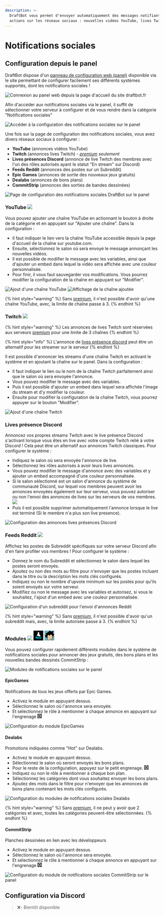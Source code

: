 ```yaml
---
description: >-
  DraftBot vous permet d'envoyer automatiquement des messages notifiant des
  actions sur les réseaux sociaux : nouvelles vidéos YouTube, lives Twitch, etc.
---
```


# Notifications sociales

## Configuration depuis le panel

DraftBot dispose d'un [panneau de configuration web (panel)](https://draftbot.fr/dashboard) disponible via le site permettant de configurer facilement ses différents systèmes supportés, dont les notifications sociales !

![Connexion au panel web depuis la page d'accueil du site draftbot.fr](../.gitbook/assets/sans-titre-output.gif)

Afin d'accéder aux notifications sociales via le panel, il suffit de sélectionner votre serveur à configurer et de vous rendre dans la catégorie "Notifications sociales"&#x20;

![Accéder à la configuration des notifications sociales sur le panel](<../.gitbook/assets/SocialNotifs\_Draftbot Panel.jpg>)

Une fois sur la page de configuration des notifications sociales, vous avez divers réseaux sociaux à configurer :&#x20;

* **YouTube** (annonces vidéos YouTube)
* **Twitch** (annonces lives Twitch) - [_premium_](https://draftbot.fr/premium) _seulement_
* **Lives présences Discord** (annonce de live Twitch des membres avec l'un des rôles autorisés ayant le statut "En stream" sur Discord)
* **Feeds Reddit** (annonces des postes sur un Subreddit)
* **Epic Games** (annonces de sortie des nouveaux jeux gratuits)
* **Dealabs** (annonces de bons plans)
* **CommitStrip** (annonces des sorties de bandes dessinées)

![Page de configuration des notifications sociales DraftBot sur le panel](<../.gitbook/assets/SocialNotifs\_Draftbot Panel réseaux.jpg>)

### YouTube ![](../.gitbook/assets/image\_2022-01-08\_193824.png)

Vous pouvez ajouter une chaîne YouTube en actionnant le bouton à droite de la catégorie et en appuyant sur "Ajouter une chaîne". Dans la configuration :

* Il faut indiquer le lien vers la chaîne YouTube accessible depuis la page d'accueil de la chaîne sur youtube.com.
* Ensuite, sélectionnez le salon où sera envoyé le message annonçant les nouvelles vidéos.
* Il est possible de modifier le message avec les variables, ainsi que d'ajouter un embed dans lequel la vidéo sera affichée avec une couleur personnalisée.
* Pour finir, il vous faut sauvegarder vos modifications. Vous pourrez modifier la configuration de la chaîne en appuyant sur "Modifier".

![Ajout d'une chaîne YouTube](<../.gitbook/assets/image\_2022-01-08\_190324 (1).png>) ![Affichage de la chaîne ajoutée](<../.gitbook/assets/image\_2022-01-08\_190506 (1).png>)

{% hint style="warning" %}
Sans [premium](https://www.draftbot.fr/premium), il n'est possible d'avoir qu'une chaîne YouTube, avec, la limite de chaîne passe à 3.
{% endhint %}

### Twitch ![](../.gitbook/assets/image\_2022-01-08\_194130.png)

{% hint style="warning" %}
Les annonces de lives Twitch sont réservées aux serveurs [premium](https://draftbot.fr/premium) pour une limite de 3 chaînes
{% endhint %}

{% hint style="info" %}
L'annonce de [lives présence discord](notifications-sociales.md#lives-presence-discord) peut être un alternatif pour les streamer sur le serveur
{% endhint %}

Il est possible d'annoncer les streams d'une chaîne Twitch en activant le système et en ajoutant la chaîne sur le panel. Dans la configuration :

* Il faut indiquer le lien ou le nom de la chaîne Twitch parfaitement ainsi que le salon où sera envoyée l'annonce.
* Vous pouvez modifier le message avec des variables.
* Puis il est possible d'ajouter un embed dans lequel sera affichée l'image du stream et d'y modifier la couleur.
* Ensuite pour modifier la configuration de la chaîne Twitch, vous pourrez appuyer sur le bouton "Modifier".

![Ajout d'une chaîne Twitch](../.gitbook/assets/image\_2022-01-08\_201845.png)

### Lives présence Discord

Annoncez vos propres streams Twitch avec le live présence Discord s'activant lorsque vous êtes en live avec votre compte Twitch relié à votre Discord ! Cela peut être un alternatif aux annonces Twitch classiques. Pour configurer le système :

* Indiquez le salon où sera envoyée l'annonce de live.
* Sélectionnez les rôles autorisés à avoir leurs lives annoncés.
* Vous pouvez modifier le message d'annonce avec des variables et y ajouter un embed accompagné d'une couleur personnalisée.
* Si le salon sélectionné est un salon d'annonce du système de communauté Discord, sur lequel vos membres peuvent avoir les annonces envoyées également sur leur serveur, vous pouvez autoriser ou non l'envoi des annonces de lives sur les serveurs de vos membres. ![](../.gitbook/assets/image\_2022-01-09\_173358.png)
* Puis il est possible supprimer automatiquement l'annonce lorsque le live est terminé (Si le membre n'a plus son live presence).

![Configuration des annonces lives présences Discord](../.gitbook/assets/image\_2022-01-09\_172516.png)

### Feeds Reddit ![](../.gitbook/assets/image\_2022-01-09\_173605.png)

Affichez les postes de Subreddit spécifiques sur votre serveur Discord afin d'en faire profiter vos membres ! Pour configurer le système :

* Donnez le nom du Subreddit et sélectionnez le salon dans lequel les postes seront envoyés.
* Ajoutez ou non des mots au filtre pour n'envoyer que les postes incluant dans le titre ou la description les mots clés configurés.
* Indiquez ou non le nombre d'upvote minimum sur les postes pour qu'ils soient envoyés sur votre serveur.
* Modifiez ou non le message avec les variables et autorisez, si vous le souhaitez, l'ajout d'un embed avec une couleur personnalisée.

![Configuration d'un subreddit pour l'envoi d'annonces Reddit](../.gitbook/assets/image\_2022-01-09\_181106.png)

{% hint style="warning" %}
Sans [premium](https://www.draftbot.fr/premium), il n'est possible d'avoir qu'un subreddit mais, avec, la limite autorisée passe à 3.
{% endhint %}

### Modules ![](<../.gitbook/assets/epic\_games\_icon\_146187 (1).ico>) ![](<../.gitbook/assets/favicon (2).png>) ![](../.gitbook/assets/commitstrip.png)

Vous pouvez configurer rapidement différents modules dans le système de notifications sociales pour annoncer des jeux gratuits, des bons plans et les nouvelles bandes dessinés CommitStrip :

![Modules de notifications sociales sur le panel](../.gitbook/assets/image\_2022-01-09\_191201.png)

#### EpicGames

Notifications de tous les jeux offerts par Epic Games.

* Activez le module en appuyant dessus.
* Sélectionnez le salon où l'annonce sera envoyée.
* Et sélectionnez le rôle à mentionner à chaque annonce en appuyant sur l'engrenage ![](../.gitbook/assets/engrenage.png)

![Configuration du module EpicGames](../.gitbook/assets/image\_2022-01-09\_192725.png)

#### Dealabs

Promotions indiquées comme "Hot" sur Dealabs.

* Activez le module en appuyant dessus.
* Sélectionnez le salon où seront envoyés les bons plans.
* Pour le reste de la configuration, appuyez sur le petit engrenage. ![](<../.gitbook/assets/engrenage (1).png>)
* Indiquez ou non le rôle à mentionner à chaque bon plan.
* Sélectionnez les catégories dont vous souhaitez envoyer les bons plans.
* Ajoutez des mots dans le filtre pour n'envoyer que les annonces de bons plans contenant les mots clés configurés.

![Configuration du modules de notifications sociales Dealabs](../.gitbook/assets/image\_2022-01-09\_193459.png)

{% hint style="warning" %}
Sans [premium](https://draftbot.fr/premium), il ne peut y avoir que 2 catégories et avec, toutes les catégories peuvent-être sélectionnées.
{% endhint %}

#### CommitStrip

Planches dessinées en lien avec les développeurs

* Activez le module en appuyant dessus.
* Sélectionnez le salon où l'annonce sera envoyée.
* Et sélectionnez le rôle à mentionner à chaque annonce en appuyant sur l'engrenage ![](../.gitbook/assets/engrenage.png)

![Configuration du module de notifications sociales CommitStrip sur le panel](../.gitbook/assets/image\_2022-01-15\_154128.png)

## Configuration via Discord

> ❌- Bientôt disponible&#x20;
